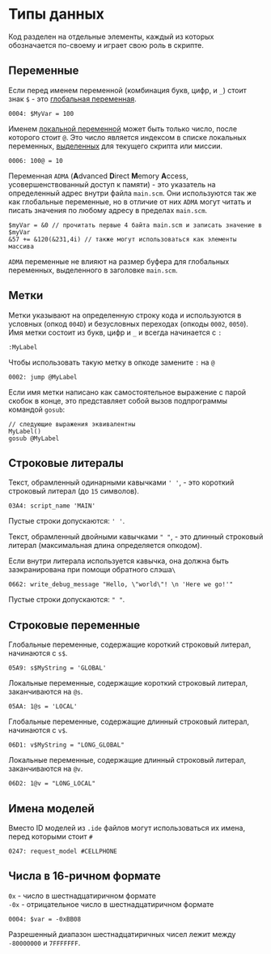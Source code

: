 # Типы данных

Код разделен на отдельные элементы, каждый из которых обозначается по-своему и играет свою роль в скрипте.

## Переменные

Если перед именем переменной \(комбинация букв, цифр, и `_`\) стоит знак `$` - это [глобальная переменная](variables.md#globalnye-peremennye).

```text
0004: $MyVar = 100
```

Именем [локальной переменной](variables.md#lokalnye-peremennye) может быть только число, после которого стоит `@`.  Это число является индексом в списке локальных переменных, [выделенных](../scm-documentation/gta-limits.md) для текущего скрипта или миссии.

```text
0006: 100@ = 10
```

Переменная `ADMA` \(**A**dvanced **D**irect **M**emory **A**ccess, усовершенствованный доступ к памяти\) - это указатель на определенный адрес внутри файла `main.scm`. Они используются так же как глобальные переменные, но в отличие от них `ADMA` могут читать и писать значения по любому адресу в пределах `main.scm`. 

```text
$myVar = &0 // прочитать первые 4 байта main.scm и записать значение в $myVar
&57 += &120(&231,4i) // также могут использоваться как элементы массива
```

`ADMA` переменные не влияют на размер буфера для глобальных переменных, выделенного в заголовке `main.scm`.

## Метки

Метки указывают на определенную строку кода и используются в условных \(опкод `004D`\) и безусловных переходах \(опкоды `0002`, `0050`\). Имя метки состоит из букв, цифр и `_` и всегда начинается с `:`

```text
:MyLabel
```

Чтобы использовать такую метку в опкоде замените `:` на `@`

```text
0002: jump @MyLabel
```

Если имя метки написано как самостоятельное выражение с парой скобок в конце, это представляет собой вызов подпрограммы командой `gosub`:

```text
// следующие выражения эквивалентны
MyLabel()
gosub @MyLabel
```

## Строковые литералы

Текст,  обрамленный одинарными кавычками `' '`, - это короткий строковый литерал \(до `15` символов\).

```text
03A4: script_name 'MAIN'
```

Пустые строки допускаются: `' '`.

Текст,  обрамленный двойными кавычками `" "`, - это длинный строковый литерал \(максимальная длина определяется опкодом\).

Если внутри литерала используется кавычка, она должна быть заэкранирована при помощи обратного слэша`\`

```text
0662: write_debug_message "Hello, \"world\"! \n 'Here we go!'"
```

Пустые строки допускаются: `" "`.

## Строковые переменные

Глобальные переменные, содержащие короткий строковый литерал, начинаются с `s$`.

```text
05A9: s$MyString = 'GLOBAL'
```

Локальные переменные, содержащие короткий строковый литерал, заканчиваются на `@s`. 

```text
05AA: 1@s = 'LOCAL'
```

Глобальные переменные, содержащие длинный строковый литерал, начинаются с  `v$`. 

```text
06D1: v$MyString = "LONG_GLOBAL"
```

Локальные переменные, содержащие длинный строковый литерал, заканчиваются на `@v`. 

```text
06D2: 1@v = "LONG_LOCAL"
```

## Имена моделей

Вместо ID моделей из `.ide` файлов могут использоваться их имена, перед которыми стоит `#` 

```text
0247: request_model #CELLPHONE
```

## Числа в 16-ричном формате

`0x` - число в шестнадцатиричном формате  
`-0x` - отрицательное число в шестнадцатиричном формате

```text
0004: $var = -0xBB08
```

Разрешенный диапазон шестнадцатиричных чисел лежит между `-80000000` и `7FFFFFFF`.

